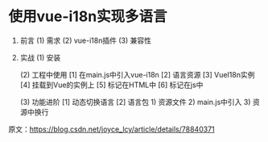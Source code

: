 # 使用vue-i18n实现多语言 #

1. 前言
    (1) 需求
    (2) vue-i18n插件
    (3) 兼容性

2. 实战
    (1) 安装

    (2) 工程中使用
        [1] 在main.js中引入vue-i18n
        [2] 语言资源
        [3] VueI18n实例
        [4] 挂载到Vue的实例上
        [5] 标记在HTML中
        [6] 标记在js中

    (3) 功能进阶
        [1] 动态切换语言
        [2] 语言包
            1) 资源文件
            2) main.js中引入
            3) 资源中换行

原文：https://blog.csdn.net/joyce_lcy/article/details/78840371
